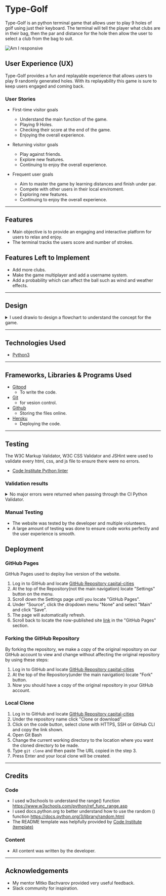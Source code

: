 # Type-Golf

Type-Golf is an python terminal game that allows user to play 9 holes of golf using just their keyboard. The terminal will tell the player what clubs are in their bag, then the par and distance for the hole then allow the user to select a club from the bag to suit.

![Am I responsive](/assets/images/am-i-responsive.png)

## User Experience (UX)

Type-Golf provides a fun and replayable experience that allows users to play 9 randomly generated holes. With its replayability this game is sure to keep users engaged and coming back.

### User Stories

* First-time visitor goals
    * Understand the main function of the game.
    * Playing 9 Holes.
    * Checking their score at the end of the game.
    * Enjoying the overall experience.

* Returning visitor goals
    * Play against friends.
    * Explore new features.
    * Continuing to enjoy the overall experience.

* Frequent user goals
    * Aim to master the game by learning distances and finish under par.
    * Compete with other users in their local enviroment.
    * Exploring new features.
    * Continuing to enjoy the overall experience.

---

## Features

* Main objective is to provide an engaging and interactive platform for users to relax and enjoy.
* The terminal tracks the users score and number of strokes.

## Features Left to Implement

* Add more clubs.
* Make the game multiplayer and add a username system.
* Add a probability which can affect the ball such as wind and weather effects.

---

## Design

<details>Flow Chart
  <summary>I used drawio to design a flowchart to understand the concept for the game.
  </summary>
  
  ![Type-Golf-Flowchart](/assets/type-golf-flowchart.png)
</details>

---

## Technologies Used

* [Python3](https://en.wikipedia.org/wiki/Python_(programming_language))
---

## Frameworks, Libraries & Programs Used

* [Gitpod](https://www.gitpod.io/)
    * To write the code.
* [Git](https://git-scm.com/)
    * for vesion control.
* [Github](https://github.com/)
    * Storing the files online.
* [Heroku](https://www.heroku.com/auth/login)
    * Deploying the code.

---

## Testing

The W3C Markup Validator, W3C CSS Validator and JSHint were used to validate every html, css, and js file to ensure there were no errors.

* [Code Institute Python linter](https://pep8ci.herokuapp.com/)

### Validation results

<details>
<summary>No major errors were returned when passing through the CI Python Validator.
</summary>

3: E265 block comment should start with '# '

13: E265 block comment should start with '# '

49: E265 block comment should start with '# '

62: E265 block comment should start with '# '

66: E265 block comment should start with '# '

83: E501 line too long (93 > 79 characters)

88: E265 block comment should start with '# '

90: E265 block comment should start with '# '

93: E265 block comment should start with '# '

109: E265 block comment should start with '# '

120: E265 block comment should start with '# '

124: E265 block comment should start with '# '

125: E501 line too long (90 > 79 characters)

128: E265 block comment should start with '# '

139: E501 line too long (135 > 79 characters)

147: E501 line too long (119 > 79 characters)

155: E501 line too long (135 > 79 characters)

163: E501 line too long (166 > 79 characters)

166: E501 line too long (82 > 79 characters)


180: E265 block comment should start with '# '

195: E265 block comment should start with '# '

197: E501 line too long (89 > 79 characters)

199: E501 line too long (124 > 79 characters)

201: E501 line too long (81 > 79 characters)

205: E501 line too long (80 > 79 characters)

207: E501 line too long (81 > 79 characters)

209: E501 line too long (83 > 79 characters)

213: E501 line too long (82 > 79 characters)


235: W292 no newline at end of file
</details>


### Manual Testing 

* The website was tested by the developer and multiple volunteers.
* A large amount of testing was done to ensure code works perfectly and the user experience is smooth.

## Deployment

### GitHub Pages

GitHub Pages used to deploy live version of the website.
1. Log in to GitHub and locate [GitHub Repository capital-cities](https://github.com/Thomas-Tomo/capital-cities)
2. At the top of the Repository(not the main navigation) locate "Settings" button on the menu.
3. Scroll down the Settings page until you locate "GitHub Pages".
4. Under "Source", click the dropdown menu "None" and select "Main" and click "Save".
5. The page will automatically refresh.
6. Scroll back to locate the now-published site [link](https://thomas-tomo.github.io/capital-cities/) in the "GitHub Pages" section.

### Forking the GitHub Repository

By forking the repository, we make a copy of the original repository on our GitHub account to view and change without affecting the original repository by using these steps:

1. Log in to GitHub and locate [GitHub Repository capital-cities](https://github.com/Thomas-Tomo/capital-cities)
2. At the top of the Repository(under the main navigation) locate "Fork" button.
3. Now you should have a copy of the original repository in your GitHub account.

### Local Clone

1. Log in to GitHub and locate [GitHub Repository capital-cities](https://github.com/Thomas-Tomo/capital-cities)
2. Under the repository name click "Clone or download"
3. Click on the code button, select clone with HTTPS, SSH or GitHub CLI and copy the link shown.
4. Open Git Bash
5. Change the current working directory to the location where you want the cloned directory to be made.
6. Type `git clone` and then paste The URL copied in the step 3.
7. Press Enter and your local clone will be created.

---


## Credits

### Code

 * I used w3schools to understand the range() function https://www.w3schools.com/python/ref_func_range.asp
 * I used docs.python.org to better understand how to use the random () function https://docs.python.org/3/library/random.html
 * The README template was helpfully provided by [Code Institute (template)](https://github.com/Code-Institute-Solutions/readme-love-maths/blob/master/README.md)

  ### Content

  * All content was written by the developer.
---

## Acknowledgements

 * My mentor Mitko Bachvarov provided very useful feedback.
 * Slack community for inspiration.